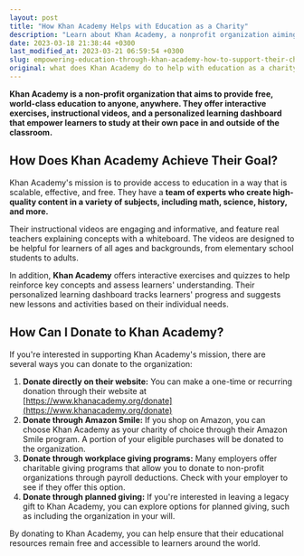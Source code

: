 ```yaml
---
layout: post
title: "How Khan Academy Helps with Education as a Charity"
description: "Learn about Khan Academy, a nonprofit organization aiming to provide free high-quality education to all. Discover how they make education accessible and how you can donate to support their cause."
date: 2023-03-18 21:38:44 +0300
last_modified_at: 2023-03-21 06:59:54 +0300
slug: empowering-education-through-khan-academy-how-to-support-their-charitable-cause
original: what does Khan Academy do to help with education as a charity, how do they do it, how can i donate?
---
```

**Khan Academy is a non-profit organization that aims to provide free, world-class education to anyone, anywhere. They offer interactive exercises, instructional videos, and a personalized learning dashboard that empower learners to study at their own pace in and outside of the classroom.**

## How Does Khan Academy Achieve Their Goal?

Khan Academy's mission is to provide access to education in a way that is scalable, effective, and free. They have a **team of experts who create high-quality content in a variety of subjects, including math, science, history, and more.**

Their instructional videos are engaging and informative, and feature real teachers explaining concepts with a whiteboard. The videos are designed to be helpful for learners of all ages and backgrounds, from elementary school students to adults.

In addition, **Khan Academy** offers interactive exercises and quizzes to help reinforce key concepts and assess learners' understanding. Their personalized learning dashboard tracks learners' progress and suggests new lessons and activities based on their individual needs.

## How Can I Donate to Khan Academy?

If you're interested in supporting Khan Academy's mission, there are several ways you can donate to the organization:

1. **Donate directly on their website:** You can make a one-time or recurring donation through their website at [https://www.khanacademy.org/donate](https://www.khanacademy.org/donate)
2. **Donate through Amazon Smile:** If you shop on Amazon, you can choose Khan Academy as your charity of choice through their Amazon Smile program. A portion of your eligible purchases will be donated to the organization.
3. **Donate through workplace giving programs:** Many employers offer charitable giving programs that allow you to donate to non-profit organizations through payroll deductions. Check with your employer to see if they offer this option.
4. **Donate through planned giving:** If you're interested in leaving a legacy gift to Khan Academy, you can explore options for planned giving, such as including the organization in your will.

By donating to Khan Academy, you can help ensure that their educational resources remain free and accessible to learners around the world.